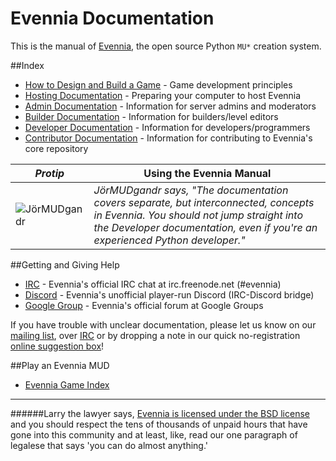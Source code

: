 # Evennia Documentation

This is the manual of [Evennia](http://www.evennia.com), the open source Python `MU*` creation system.

##Index
* [How to Design and Build a Game](GameDevDocs) - Game development principles
* [Hosting Documentation](HostingDocs) - Preparing your computer to host Evennia  
* [Admin Documentation](AdminDocs) - Information for server admins and moderators
* [Builder Documentation](BuilderDocs) - Information for builders/level editors
* [Developer Documentation](DevelDocs) - Information for developers/programmers
* [Contributor Documentation](ContribDocs) - Information for contributing to Evennia's core repository

|_Protip_|Using the Evennia Manual|
|---|---|
|![JörMUDgandr][logo] | _JörMUDgandr says, "The documentation covers separate, but interconnected, concepts in Evennia. You should not jump straight into the Developer documentation, even if you're an experienced Python developer."_ |

##Getting and Giving Help
* [IRC][chat] - Evennia's official IRC chat at irc.freenode.net (#evennia)
* [Discord][discord] - Evennia's unofficial player-run Discord (IRC-Discord bridge)
* [Google Group][group] - Evennia's official forum at Google Groups

If you have trouble with unclear documentation, please let us know on our [mailing list][group],
over [IRC][chat] or by dropping a note in our quick no-registration [online suggestion box][form]!

##Play an Evennia MUD
* [Evennia Game Index](Evennia-Game-Index)

***

######Larry the lawyer says, [Evennia is licensed under the BSD license](Licensing) and you should respect the tens of thousands of unpaid hours that have gone into this community and at least, like, read our one paragraph of legalese that says 'you can do almost anything.' 

[search]: https://www.google.com/cse/publicurl?cx=010440404980795145992:6ztkvqc46je
[group]: https://groups.google.com/forum/#%21forum/evennia
[chat]: http://tinyurl.com/p22oofg
[discord]: https://discord.gg/NecFePw
[form]: http://tinyurl.com/c4tue23
[icon_new]: https://raw.githubusercontent.com/wiki/evennia/evennia/images/bright4.png
[icon_admin]: https://raw.githubusercontent.com/wiki/evennia/evennia/images/speedometer26.png
[icon_builder]: https://raw.githubusercontent.com/wiki/evennia/evennia/images/toolbox3.png
[icon_devel]: https://raw.githubusercontent.com/wiki/evennia/evennia/images/technical.png
[icon_tutorial]: https://raw.githubusercontent.com/wiki/evennia/evennia/images/living1.png
[icon_API]: https://raw.githubusercontent.com/wiki/evennia/evennia/images/python3.png
[logo]: https://raw.githubusercontent.com/evennia/evennia/master/evennia/web/website/static/website/images/evennia_logo.png
